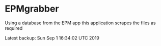 # EPMgrabber
Using a database from the EPM app this application scrapes the files as required


Latest backup: Sun Sep 1 16:34:02 UTC 2019
